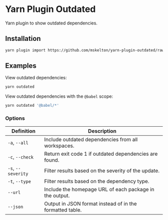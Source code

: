 # Yarn Plugin Outdated

Yarn plugin to show outdated dependencies.

## Installation

```sh
yarn plugin import https://github.com/mskelton/yarn-plugin-outdated/raw/v2.2.0/bundles/@yarnpkg/plugin-outdated.js
```

## Examples

View outdated dependencies:

```sh
yarn outdated
```

View outdated dependencies with the `@babel` scope:

```sh
yarn outdated '@babel/*'
```

### Options

| Definition         | Description                                              |
| ------------------ | -------------------------------------------------------- |
| `-a`, `--all`      | Include outdated dependencies from all workspaces.       |
| `-c`, `--check`    | Return exit code 1 if outdated dependencies are found.   |
| `-s`, `--severity` | Filter results based on the severity of the update.      |
| `-t`, `--type`     | Filter results based on the dependency type.             |
| `--url`            | Include the homepage URL of each package in the output.  |
| `--json`           | Output in JSON format instead of in the formatted table. |
